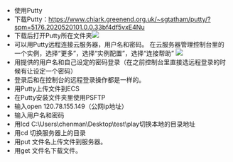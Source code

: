 - 使用Putty
- 下载Putty：https://www.chiark.greenend.org.uk/~sgtatham/putty/?spm=5176.2020520101.0.0.33bf4df5vxE4Nu
- 下载后打开Putty所在文件夹![](https://img2020.cnblogs.com/blog/1956720/202107/1956720-20210710174746795-1024953070.png)
- 可以用Putty远程连接云服务器，用户名和密码。
在云服务器管理控制台里的一个实例，选择“更多”，选择“实例配置”，选择“连接帮助”
![](https://img2020.cnblogs.com/blog/1956720/202107/1956720-20210710174908945-2124682261.png)
- 用提供的用户名和自己设定的密码登录（在之前控制台里直接选远程登录的时候有让设定一个密码）
- 登录后和在控制台的远程登录操作都是一样的。
- 用Putty上传文件到ECS
- 在Putty安装文件夹里使用PSFTP
- 输入open 120.78.155.149（公网ip地址）
- 输入用户名和密码
- 用lcd C:\Users\chenman\Desktop\test\play切换本地的目录地址
- 用cd 切换服务器上的目录
- 用put 文件名上传文件到服务器。
- 用get 文件名下载文件。